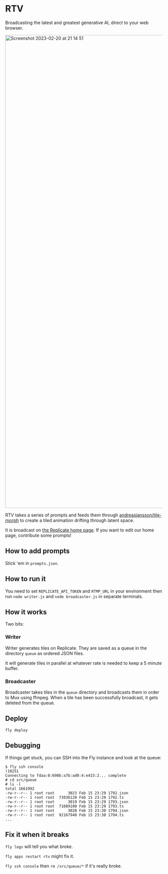 # RTV

Broadcasting the latest and greatest generative AI, direct to your web browser.

<img width="1511" alt="Screenshot 2023-02-20 at 21 14 51" src="https://user-images.githubusercontent.com/40906/220253777-cde3e00c-8410-4ea7-9de2-812d3391d027.png">

RTV takes a series of prompts and feeds them through [andreasjansson/tile-morph](https://replicate.com/andreasjansson/tile-morph) to create a tiled animation drifting through latent space.

It is broadcast on [the Replicate home page](https://replicate.com/home). If you want to edit our home page, contribute some prompts!

## How to add prompts

Stick 'em in `prompts.json`.

## How to run it

You need to set `REPLICATE_API_TOKEN` and `RTMP_URL` in your environment then run `node writer.js` and `node broadcaster.js` in separate terminals.

## How it works

Two bits:

### Writer

Writer generates tiles on Replicate. They are saved as a queue in the directory `queue` as ordered JSON files.

It will generate tiles in parallel at whatever rate is needed to keep a 5 minute buffer.

### Broadcaster

Broadcaster takes tiles in the `queue` directory and broadcasts them in order to Mux using ffmpeg. When a tile has been successfully broadcast, it gets deleted from the queue.

## Deploy

```
fly deploy
```

## Debugging

If things get stuck, you can SSH into the Fly instance and look at the queue:

```
$ fly ssh console                                                                                                                                                            !10251
Connecting to fdaa:0:690b:a7b:ad0:4:e415:2... complete
# cd src/queue
# ls -l
total 1661992
-rw-r--r-- 1 root root      3023 Feb 15 23:29 1792.json
-rw-r--r-- 1 root root  73036120 Feb 15 23:29 1792.ts
-rw-r--r-- 1 root root      3019 Feb 15 23:29 1793.json
-rw-r--r-- 1 root root  71689100 Feb 15 23:29 1793.ts
-rw-r--r-- 1 root root      3028 Feb 15 23:30 1794.json
-rw-r--r-- 1 root root  92167940 Feb 15 23:30 1794.ts
...
```

## Fix it when it breaks

`fly logs` will tell you what broke.

`fly apps restart rtv` might fix it.

`fly ssh console` then `rm /src/queue/*` if it's really broke.
